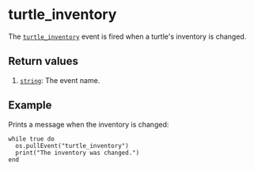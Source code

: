 # turtle\_inventory

The [`turtle_inventory`](turtle_inventory.html) event is fired when a turtle's inventory is changed.

## Return values

1. [`string`](https://www.lua.org/manual/5.1/manual.html#5.4): The event name.

## Example

Prints a message when the inventory is changed:

```
while true do
  os.pullEvent("turtle_inventory")
  print("The inventory was changed.")
end
```